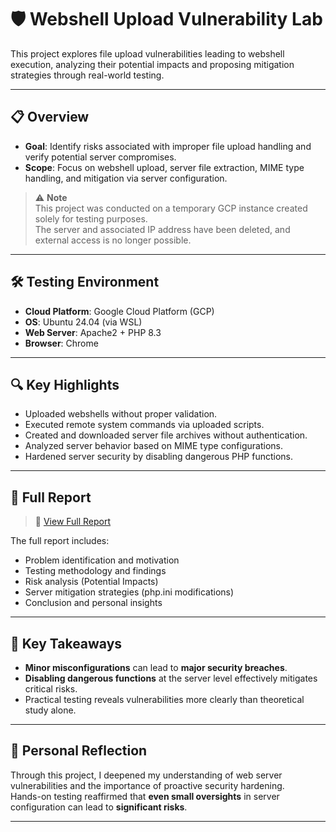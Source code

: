 # 🛡️ Webshell Upload Vulnerability Lab

This project explores file upload vulnerabilities leading to webshell execution, analyzing their potential impacts and proposing mitigation strategies through real-world testing.

---

## 📋 Overview

- **Goal**: Identify risks associated with improper file upload handling and verify potential server compromises.
- **Scope**: Focus on webshell upload, server file extraction, MIME type handling, and mitigation via server configuration.

> ⚠️ **Note**  
> This project was conducted on a temporary GCP instance created solely for testing purposes.  
> The server and associated IP address have been deleted, and external access is no longer possible.

---

## 🛠️ Testing Environment

- **Cloud Platform**: Google Cloud Platform (GCP)
- **OS**: Ubuntu 24.04 (via WSL)
- **Web Server**: Apache2 + PHP 8.3
- **Browser**: Chrome

---

## 🔍 Key Highlights

- Uploaded webshells without proper validation.
- Executed remote system commands via uploaded scripts.
- Created and downloaded server file archives without authentication.
- Analyzed server behavior based on MIME type configurations.
- Hardened server security by disabling dangerous PHP functions.

---

## 📄 Full Report

> 📑 [View Full Report](./report/[BarnOwl5]Webshell_Upload_Vulnerability_Lab_Report.pdf)

The full report includes:
- Problem identification and motivation
- Testing methodology and findings
- Risk analysis (Potential Impacts)
- Server mitigation strategies (php.ini modifications)
- Conclusion and personal insights

---

## 🚀 Key Takeaways

- **Minor misconfigurations** can lead to **major security breaches**.
- **Disabling dangerous functions** at the server level effectively mitigates critical risks.
- Practical testing reveals vulnerabilities more clearly than theoretical study alone.

---

## 🧠 Personal Reflection

Through this project, I deepened my understanding of web server vulnerabilities and the importance of proactive security hardening.  
Hands-on testing reaffirmed that **even small oversights** in server configuration can lead to **significant risks**.

---

